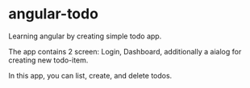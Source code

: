 # angular-todo

Learning angular by creating simple todo app.

The app contains 2 screen: Login, Dashboard, additionally a aialog for creating new todo-item.

In this app, you can list, create, and delete todos.
